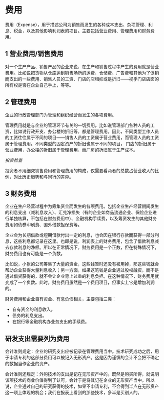 # 费用

费用（Expense），用于描述公司为销售而发生的各种成本支出、杂项管理、利息、税金，以及其他影响利润表的项目。主要包括营业费用、管理费用和财务费用。

## 1 营业费用/销售费用

对一个生产产品、销售产品的企业来说，在生产和销售过程中产生的费用就是营业费用。比如说把货物从仓库运到销售场所的运费、仓储费、广告费和其他为了促销而支出的一些费用、销售人员的工资、门店的店租抑或是折旧——视乎门店店面的所有权是否在企业自己手上，等等。

## 2 管理费用

企业的行政管理部门为管理和组织经营而发生的各项费用。

管理费用就是与企业的管理环节有关的一切费用。比如说管理部门各种人员的工资，比如说行政开支、办公楼的折旧等，都是管理费用。因此，不同类型工作人员的工资往往属于不同的项目——销售人员的工资属于营业费用，而管理人员的工资属于管理费用。不同类型的固定资产的折旧也属于不同的项目，
门店的折旧属于营业费用，办公楼的折旧属于管理费用，而厂房的折旧属于生产成本。

*投资检查*

投资者不用细究销售费用和管理费用的构成，仅需要看两者的总数占营业收入的比例，对比历史趋势和与同行的差异。

## 3 财务费用

企业在生产经营过程中为筹集资金而发生的各项费用。包括企业生产经营期间发生的利息支出（减利息收入）、汇兑净损失（有的企业如商品流通企业、保险企业进行单独核算，不包括在财务费用中）、金融机构手续费，以及筹资发生的其他财务费用如债券印刷费、国外借款担保费等。

企业会为长期借款或短期借款付出一定的利息，也会因在银行存款而获得一部分利息，这些利息都记录在这里。也即是说，利润表上的财务费用，包含了借款利息减去存款利息的净额。所以在正常情况下，财务费用是一个正数，但在特殊情况下，财务费用也有可能是一个负数。

比如说，小张的公司筹集了大量的资金，这些钱暂时还没有被用掉，那这些钱就会帮助企业获得大量利息收入；另一方面，如果这笔钱是企业通过股权融资，而不是通过借贷获得的，就不会让企业背上过重的利息负担。在这种情况下，财务费用就变成了一个负数。此时，财务费用虽然是一个费用项目，但事实上它是增加利润的。

财务费用和企业自有资金、有息负债相关，主要包括三类：

- 自有资金的利息收入。
- 债务的利息支出。
- 在银行等金融机构办业务支出的手续费。

## 研发支出需要列为费用

会计准则规定：企业的研究支出应被记录在管理费用当中。技术研究成功之后，用于申请专利的这部分费用可以被记入无形资产。这是因为谨慎的会计不会把不确定的数据当作企业的资产。

会计准则还规定：外购技术的支出是记在无形资产中的。既然是购买所得，就说明该项技术的商业价值得到了认可，会计于是将其记在企业的无形资产当中。所以说，企业通过自己的研究获得的技术，如果不申请专利，不会得到半点在无形资产这一项上体现的机会；我们在报表上看到的那些技术，多半是买别人的。
